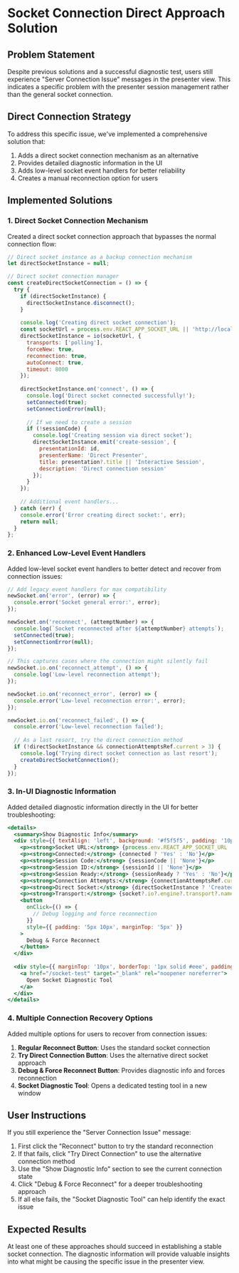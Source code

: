 # Socket Connection Direct Approach Solution

## Problem Statement
Despite previous solutions and a successful diagnostic test, users still experience "Server Connection Issue" messages in the presenter view. This indicates a specific problem with the presenter session management rather than the general socket connection.

## Direct Connection Strategy
To address this specific issue, we've implemented a comprehensive solution that:
1. Adds a direct socket connection mechanism as an alternative
2. Provides detailed diagnostic information in the UI
3. Adds low-level socket event handlers for better reliability
4. Creates a manual reconnection option for users

## Implemented Solutions

### 1. Direct Socket Connection Mechanism
Created a direct socket connection approach that bypasses the normal connection flow:
```javascript
// Direct socket instance as a backup connection mechanism
let directSocketInstance = null;

// Direct socket connection manager
const createDirectSocketConnection = () => {
  try {
    if (directSocketInstance) {
      directSocketInstance.disconnect();
    }
    
    console.log('Creating direct socket connection');
    const socketUrl = process.env.REACT_APP_SOCKET_URL || 'http://localhost:5001';
    directSocketInstance = io(socketUrl, {
      transports: ['polling'],
      forceNew: true,
      reconnection: true,
      autoConnect: true,
      timeout: 8000
    });
    
    directSocketInstance.on('connect', () => {
      console.log('Direct socket connected successfully!');
      setConnected(true);
      setConnectionError(null);
      
      // If we need to create a session
      if (!sessionCode) {
        console.log('Creating session via direct socket');
        directSocketInstance.emit('create-session', {
          presentationId: id,
          presenterName: 'Direct Presenter',
          title: presentation?.title || 'Interactive Session',
          description: 'Direct connection session'
        });
      }
    });
    
    // Additional event handlers...
  } catch (err) {
    console.error('Error creating direct socket:', err);
    return null;
  }
};
```

### 2. Enhanced Low-Level Event Handlers
Added low-level socket event handlers to better detect and recover from connection issues:
```javascript
// Add legacy event handlers for max compatibility
newSocket.on('error', (error) => {
  console.error('Socket general error:', error);
});

newSocket.on('reconnect', (attemptNumber) => {
  console.log(`Socket reconnected after ${attemptNumber} attempts`);
  setConnected(true);
  setConnectionError(null);
});

// This captures cases where the connection might silently fail
newSocket.io.on('reconnect_attempt', () => {
  console.log('Low-level reconnection attempt');
});

newSocket.io.on('reconnect_error', (error) => {
  console.error('Low-level reconnection error:', error);
});

newSocket.io.on('reconnect_failed', () => {
  console.error('Low-level reconnection failed');
  
  // As a last resort, try the direct connection method
  if (!directSocketInstance && connectionAttemptsRef.current > 3) {
    console.log('Trying direct socket connection as last resort');
    createDirectSocketConnection();
  }
});
```

### 3. In-UI Diagnostic Information
Added detailed diagnostic information directly in the UI for better troubleshooting:
```jsx
<details>
  <summary>Show Diagnostic Info</summary>
  <div style={{ textAlign: 'left', background: '#f5f5f5', padding: '10px', borderRadius: '4px', marginTop: '10px' }}>
    <p><strong>Socket URL:</strong> {process.env.REACT_APP_SOCKET_URL || 'http://localhost:5001'}</p>
    <p><strong>Connected:</strong> {connected ? 'Yes' : 'No'}</p>
    <p><strong>Session Code:</strong> {sessionCode || 'None'}</p>
    <p><strong>Session ID:</strong> {sessionId || 'None'}</p>
    <p><strong>Session Ready:</strong> {sessionReady ? 'Yes' : 'No'}</p>
    <p><strong>Connection Attempts:</strong> {connectionAttemptsRef.current}</p>
    <p><strong>Direct Socket:</strong> {directSocketInstance ? 'Created' : 'Not Created'}</p>
    <p><strong>Transport:</strong> {socket?.io?.engine?.transport?.name || 'Unknown'}</p>
    <button
      onClick={() => {
        // Debug logging and force reconnection
      }}
      style={{ padding: '5px 10px', marginTop: '5px' }}
    >
      Debug & Force Reconnect
    </button>
  </div>
  
  <div style={{ marginTop: '10px', borderTop: '1px solid #eee', paddingTop: '10px' }}>
    <a href="/socket-test" target="_blank" rel="noopener noreferrer">
      Open Socket Diagnostic Tool
    </a>
  </div>
</details>
```

### 4. Multiple Connection Recovery Options
Added multiple options for users to recover from connection issues:
1. **Regular Reconnect Button**: Uses the standard socket connection
2. **Try Direct Connection Button**: Uses the alternative direct socket approach
3. **Debug & Force Reconnect Button**: Provides diagnostic info and forces reconnection
4. **Socket Diagnostic Tool**: Opens a dedicated testing tool in a new window

## User Instructions
If you still experience the "Server Connection Issue" message:

1. First click the "Reconnect" button to try the standard reconnection
2. If that fails, click "Try Direct Connection" to use the alternative connection method
3. Use the "Show Diagnostic Info" section to see the current connection state
4. Click "Debug & Force Reconnect" for a deeper troubleshooting approach
5. If all else fails, the "Socket Diagnostic Tool" can help identify the exact issue

## Expected Results
At least one of these approaches should succeed in establishing a stable socket connection. The diagnostic information will provide valuable insights into what might be causing the specific issue in the presenter view. 